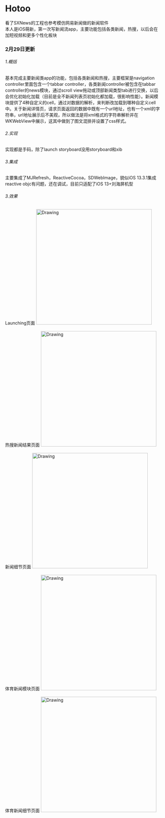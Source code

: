 # Hotoo
看了SXNews的工程也参考模仿网易新闻做的新闻软件<br />
本人是iOS萌新，第一次写新闻流app，主要功能包括各类新闻，热搜，以后会在加短视频和更多个性化板块

### 2月29日更新

###### 1.概括
基本完成主要新闻类app的功能，包括各类新闻和热搜，主要框架是navigation controller里面包含一个tabbar controller，各类新闻controller被包含在tabbar controller的news模块，通过scroll view拖动或顶部新闻类型tab进行交换，以后会优化初始化加载（目前是全不新闻列表页初始化都加载，很影响性能）。新闻模块提供了4种自定义的cell，通过对数据的解析，来判断改加载到哪种自定义cell中。关于新闻详情页，请求页面返回的数据中既有一个url地址，也有一个xml的字符串，url地址展示后不美观，所以做法是将xml格式的字符串解析并在WKWebView中展示，这其中做到了图文混排并设置了css样式。
###### 2.实现
实现都是手码，除了launch storyboard没用storyboard和xib
###### 3.集成
主要集成了MJRefresh，ReactiveCocoa，SDWebImage，貌似iOS 13.3.1集成reactive objc有问题，还在调试，目前只适配了iOS 13+刘海屏机型
###### 3.效果
Launching页面
<img src="https://github.com/yhantao/Hotoo/blob/master/Hotoo/demo/HTNews_demo1.png" alt="Drawing" width="375px" /><br /><br />
热搜新闻结果页面
<img src="https://github.com/yhantao/Hotoo/blob/master/Hotoo/demo/HTNews_demo2.jpg" alt="Drawing" width="375px" /><br /><br />
新闻细节页面
<img src="https://github.com/yhantao/Hotoo/blob/master/Hotoo/demo/HTNews_demo3.jpg" alt="Drawing" width="375px" /><br /><br />
体育新闻模块页面
<img src="https://github.com/yhantao/Hotoo/blob/master/Hotoo/demo/HTNews_demo4.jpg" alt="Drawing" width="375px" /><br /><br />
体育新闻细节页面
<img src="https://github.com/yhantao/Hotoo/blob/master/Hotoo/demo/HTNews_demo5.jpg" alt="Drawing" width="375px" /><br /><br />


